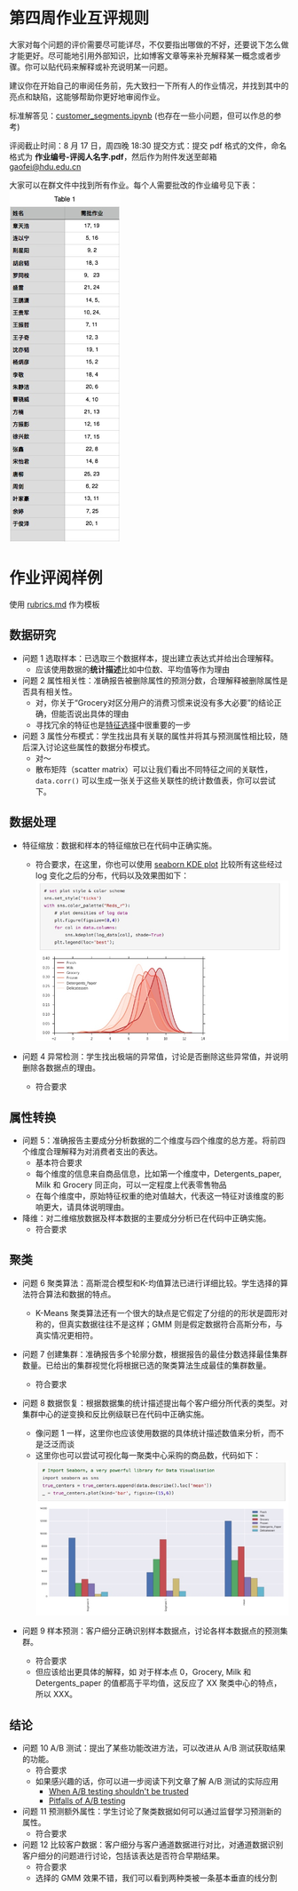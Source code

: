 # 第四周作业互评规则
大家对每个问题的评价需要尽可能详尽，不仅要指出哪做的不好，还要说下怎么做才能更好。尽可能地引用外部知识，比如博客文章等来补充解释某一概念或者步骤。你可以贴代码来解释或补充说明某一问题。

建议你在开始自己的审阅任务前，先大致扫一下所有人的作业情况，并找到其中的亮点和缺陷，这能够帮助你更好地审阅作业。

标准解答见：[customer_segments.ipynb](https://github.com/wolegechu/Machine_Learning_Nanodegree/blob/master/3.%20Customer%20Segments/customer_segments.ipynb) (也存在一些小问题，但可以作总的参考)

评阅截止时间：8 月 17 日，周四晚 18:30
提交方式：提交 pdf 格式的文件，命名格式为 **作业编号-评阅人名字.pdf**，然后作为附件发送至邮箱 gaofei@hdu.edu.cn

大家可以在群文件中找到所有作业。每个人需要批改的作业编号见下表：
![](media/15027687941985.jpg)

# 作业评阅样例
使用 [rubrics.md](assignment/rubrics.md) 作为模板
## 数据研究
- 问题 1 选取样本：已选取三个数据样本，提出建立表达式并给出合理解释。
    - 应该使用数据的**统计描述**比如中位数、平均值等作为理由
- 问题 2 属性相关性：准确报告被删除属性的预测分数，合理解释被删除属性是否具有相关性。
    - 对，你关于“Grocery对区分用户的消费习惯来说没有多大必要”的结论正确，但能否说出具体的理由
    - 寻找冗余的特征也是[特征选择](http://machinelearningmastery.com/an-introduction-to-feature-selection/)中很重要的一步
- 问题 3 属性分布模式：学生找出具有关联的属性并将其与预测属性相比较，随后深入讨论这些属性的数据分布模式。
    - 对～
    - 散布矩阵（scatter matrix）可以让我们看出不同特征之间的关联性，`data.corr()` 可以生成一张关于这些关联性的统计数值表，你可以尝试下。

## 数据处理
- 特征缩放：数据和样本的特征缩放已在代码中正确实施。
    - 符合要求，在这里，你也可以使用 [seaborn KDE plot](http://seaborn.pydata.org/tutorial/distributions.html) 比较所有这些经过 log 变化之后的分布，代码以及效果图如下：![](media/15027625555118.jpg)

- 问题 4 异常检测：学生找出极端的异常值，讨论是否删除这些异常值，并说明删除各数据点的理由。
    - 符合要求

## 属性转换
- 问题 5：准确报告主要成分分析数据的二个维度与四个维度的总方差。将前四个维度合理解释为对消费者支出的表达。
    - 基本符合要求
    - 每个维度的信息来自商品信息，比如第一个维度中，Detergents_paper, Milk 和 Grocery 同正向，可以一定程度上代表零售物品
    - 在每个维度中，原始特征权重的绝对值越大，代表这一特征对该维度的影响更大，请具体说明理由。
- 降维：对二维缩放数据及样本数据的主要成分分析已在代码中正确实施。
    - 符合要求

## 聚类
- 问题 6 聚类算法：高斯混合模型和K-均值算法已进行详细比较。学生选择的算法符合算法和数据的特点。
    - K-Means 聚类算法还有一个很大的缺点是它假定了分组的的形状是圆形对称的，但真实数据往往不是这样；GMM 则是假定数据符合高斯分布，与真实情况更相符。
- 问题 7 创建集群：准确报告多个轮廓分数，根据报告的最佳分数选择最佳集群数量。已给出的集群视觉化将根据已选的聚类算法生成最佳的集群数量。
    - 符合要求
- 问题 8 数据恢复：根据数据集的统计描述提出每个客户细分所代表的类型。对集群中心的逆变换和反比例级联已在代码中正确实施。
    - 像问题 1 一样，这里你也应该使用数据的具体统计描述数值来分析，而不是泛泛而谈
    - 这里你也可以尝试可视化每一聚类中心采购的商品数，代码如下：![](media/15027641874369.jpg)

- 问题 9 样本预测：客户细分正确识别样本数据点，讨论各样本数据点的预测集群。
    - 符合要求
    - 但应该给出更具体的解释，如 对于样本点 0，Grocery, Milk 和 Detergents_paper 的值都高于平均值，这反应了 XX 聚类中心的特点，所以 XXX。

## 结论
- 问题 10 A/B 测试：提出了某些功能改进方法，可以改进从 A/B 测试获取结果的功能。
    - 符合要求
    - 如果感兴趣的话，你可以进一步阅读下列文章了解 A/B 测试的实际应用
        - [When A/B testing shouldn't be trusted](https://www.quora.com/When-should-A-B-testing-not-be-trusted-to-make-decisions/answer/Edwin-Chen-1)
        - [Pitfalls of A/B testing](https://www.oreilly.com/ideas/evaluating-machine-learning-models/page/6/the-pitfalls-of-a-b-testing)
- 问题 11 预测额外属性：学生讨论了聚类数据如何可以通过监督学习预测新的属性。
    - 符合要求
- 问题 12 比较客户数据：客户细分与客户通道数据进行对比，对通道数据识别客户细分的问题进行讨论，包括该表达是否符合早期结果。
    - 符合要求
    - 选择的 GMM 效果不错，我们可以看到两种类被一条基本垂直的线分割





